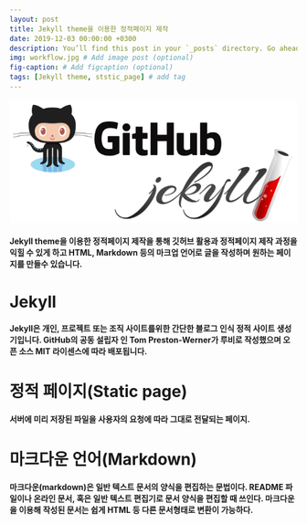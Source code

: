 ```yaml
---
layout: post
title: Jekyll theme을 이용한 정적페이지 제작
date: 2019-12-03 00:00:00 +0300
description: You’ll find this post in your `_posts` directory. Go ahead and edit it and re-build the site to see your changes. # Add post description (optional)
img: workflow.jpg # Add image post (optional)
fig-caption: # Add figcaption (optional)
tags: [Jekyll theme, ststic_page] # add tag
---
```



![jekyll](./assets/img/jekyll.png)

#### Jekyll theme을 이용한 정적페이지 제작을 통해 깃허브 활용과 정적페이지 제작 과정을 익힐 수 있게 하고 HTML, Markdown 등의 마크업 언어로 글을 작성하며 원하는 페이지를 만들수 있습니다.

# **Jekyll**
#### Jekyll은 개인, 프로젝트 또는 조직 사이트를위한 간단한 블로그 인식 정적 사이트 생성기입니다. GitHub의 공동 설립자 인 Tom Preston-Werner가 루비로 작성했으며 오픈 소스 MIT 라이센스에 따라 배포됩니다.

# **정적 페이지(Static page)**
#### 서버에 미리 저장된 파일을 사용자의 요청에 따라 그대로 전달되는 페이지.

# **마크다운 언어(Markdown)**
#### 마크다운(markdown)은 일반 텍스트 문서의 양식을 편집하는 문법이다. README 파일이나 온라인 문서, 혹은 일반 텍스트 편집기로 문서 양식을 편집할 때 쓰인다. 마크다운을 이용해 작성된 문서는 쉽게 HTML 등 다른 문서형태로 변환이 가능하다.
